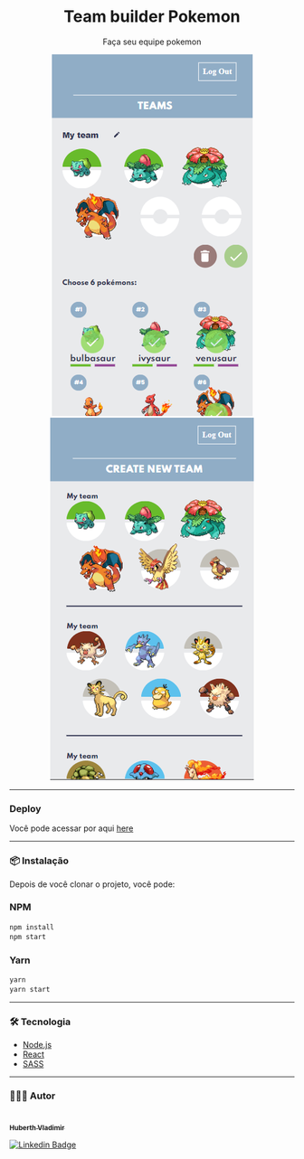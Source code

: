 <h1 align="center">Team builder Pokemon</h1>
<p align="center">
Faça seu equipe pokemon
</p>
<div align="center">
  <img src="public/pageDesign/createTeam.png"/>
  <br>
  <img src="public/pageDesign/team.png" />
</div>

<hr>

### Deploy

Você pode acessar por aqui [here](https://pokemon-team-builder-ashen.vercel.app/)

<hr>

### 📦 Instalação
Depois de você clonar o projeto, você pode:
<h3>NPM </h3>

```bash
npm install
npm start
```

<h3>Yarn</h3>

```bash
yarn
yarn start
```
<hr>

### 🛠 Tecnologia
 
 - [Node.js](https://nodejs.org/en/)
 - [React](https://pt-br.reactjs.org/)
- [SASS](https://sass-lang.com/)

<hr>

### 👨🏾‍💻 Autor
<a href="https://github.com/HuberthVladimir">
 <img style="border-radius: 100px;" src="https://github.com/huberthvladimir.png" width="100px;" alt=""/>
 <br />
 <sub style="margin-bottom: 3px;"><b>Huberth Vladimir</b></sub></a>
 
 [![Linkedin Badge](https://img.shields.io/badge/-Huberth-blue?style=flat-square&logo=Linkedin&logoColor=white&link=https://www.linkedin.com/in/huberth-vladimir/)](https://www.linkedin.com/in/huberth-vladimir/) 
